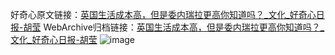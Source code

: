 好奇心原文链接：[英国生活成本高，但是委内瑞拉更高你知道吗？_文化_好奇心日报-胡莹](https://www.qdaily.com/articles/5392.html)
WebArchive归档链接：[英国生活成本高，但是委内瑞拉更高你知道吗？_文化_好奇心日报-胡莹](http://web.archive.org/web/20190623164648/https://www.qdaily.com/articles/5392.html)
![image](http://ww3.sinaimg.cn/large/007d5XDply1g3wh0iyerhj30u074b1kx)